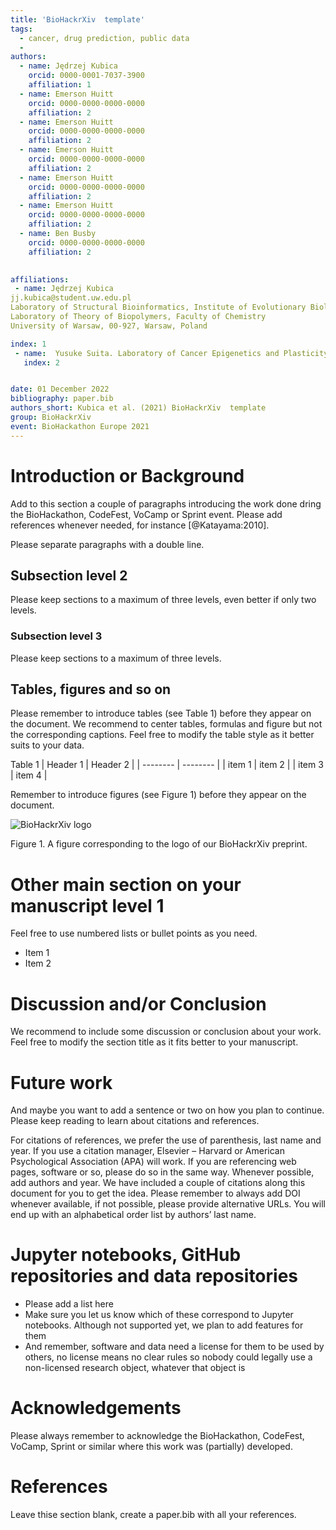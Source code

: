 ```yaml
---
title: 'BioHackrXiv  template'
tags:
  - cancer, drug prediction, public data
  - 
authors:
  - name: Jędrzej Kubica
    orcid: 0000-0001-7037-3900
    affiliation: 1
  - name: Emerson Huitt
    orcid: 0000-0000-0000-0000
    affiliation: 2
  - name: Emerson Huitt
    orcid: 0000-0000-0000-0000
    affiliation: 2
  - name: Emerson Huitt
    orcid: 0000-0000-0000-0000
    affiliation: 2
  - name: Emerson Huitt
    orcid: 0000-0000-0000-0000
    affiliation: 2
  - name: Emerson Huitt
    orcid: 0000-0000-0000-0000
    affiliation: 2
  - name: Ben Busby
    orcid: 0000-0000-0000-0000
    affiliation: 2
   

affiliations:
 - name: Jędrzej Kubica
jj.kubica@student.uw.edu.pl
Laboratory of Structural Bioinformatics, Institute of Evolutionary Biology, Faculty of Biology
Laboratory of Theory of Biopolymers, Faculty of Chemistry
University of Warsaw, 00-927, Warsaw, Poland

index: 1
 - name:  Yusuke Suita. Laboratory of Cancer Epigenetics and Plasticity, Therapeutic Sciences Graduate Program, Division of Biology & Medicine, Brown University, United States.  ORCID: 0000-0002-8387-4162
   index: 2


date: 01 December 2022
bibliography: paper.bib
authors_short: Kubica et al. (2021) BioHackrXiv  template
group: BioHackrXiv
event: BioHackathon Europe 2021
---
```


# Introduction or Background

Add to this section a couple of paragraphs introducing the work done dring the BioHackathon, CodeFest, VoCamp or Sprint event. Please add references whenever needed, for instance [@Katayama:2010].

Please separate paragraphs with a double line.

## Subsection level 2

Please keep sections to a maximum of three levels, even better if only two levels.

### Subsection level 3

Please keep sections to a maximum of three levels.

## Tables, figures and so on

Please remember to introduce tables (see Table 1) before they appear on the document. We recommend to center tables, formulas and figure but not the corresponding captions. Feel free to modify the table style as it better suits to your data.

Table 1
| Header 1 | Header 2 |
| -------- | -------- |
| item 1 | item 2 |
| item 3 | item 4 |

Remember to introduce figures (see Figure 1) before they appear on the document. 

![BioHackrXiv logo](./biohackrxiv.png)
 
Figure 1. A figure corresponding to the logo of our BioHackrXiv preprint.

# Other main section on your manuscript level 1

Feel free to use numbered lists or bullet points as you need.
* Item 1
* Item 2

# Discussion and/or Conclusion

We recommend to include some discussion or conclusion about your work. Feel free to modify the section title as it fits better to your manuscript.

# Future work

And maybe you want to add a sentence or two on how you plan to continue. Please keep reading to learn about citations and references.

For citations of references, we prefer the use of parenthesis, last name and year. If you use a citation manager, Elsevier – Harvard or American Psychological Association (APA) will work. If you are referencing web pages, software or so, please do so in the same way. Whenever possible, add authors and year. We have included a couple of citations along this document for you to get the idea. Please remember to always add DOI whenever available, if not possible, please provide alternative URLs. You will end up with an alphabetical order list by authors’ last name.

# Jupyter notebooks, GitHub repositories and data repositories

* Please add a list here
* Make sure you let us know which of these correspond to Jupyter notebooks. Although not supported yet, we plan to add features for them
* And remember, software and data need a license for them to be used by others, no license means no clear rules so nobody could legally use a non-licensed research object, whatever that object is

# Acknowledgements
Please always remember to acknowledge the BioHackathon, CodeFest, VoCamp, Sprint or similar where this work was (partially) developed.

# References

Leave thise section blank, create a paper.bib with all your references.
